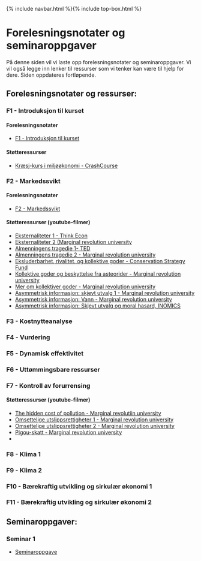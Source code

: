 {% include navbar.html %}{% include top-box.html %}
# Forelesningsnotater og seminaroppgaver
På denne siden vil vi laste opp forelesningsnotater og seminaroppgaver. Vi vil også legge inn lenker til ressurser som vi tenker kan være til hjelp for dere. Siden oppdateres fortløpende.

## Forelesningsnotater og ressurser:

### F1 - Introduksjon til kurset
#### Forelesningsnotater
* [F1 - Introduksjon til kurset](https://uit-sok-2302-H25.github.io/assets/F1_sok2302_h25.pdf)
#### Støtteressurser
* [Kræsj-kurs i miljøøkonomi - CrashCourse](https://www.youtube.com/watch?v=BlAfFgKQ5r8)
### F2 - Markedssvikt

#### Forelesningsnotater
* [F2 - Markedssvikt](https://uit-sok-2302-H25.github.io/assets/F2_sok2302_h25.pdf)

#### Støtteressurser (youtube-filmer)
* [Eksternaliteter 1 - Think Econ](https://www.youtube.com/watch?v=tVX_BSV-h-E)
* [Eksternaliteter 2 (Marginal revolution university](https://www.youtube.com/watch?v=Bi2yqqxPAkk)
* [Almenningens tragedie 1- TED](https://www.youtube.com/watch?v=CxC161GvMPc)
* [Almenningens tragedie 2 - Marginal revolution university](https://www.youtube.com/watch?v=bs2P0wRod8U)
* [Eksluderbarhet, rivalitet, og kollektive goder -  Conservation Strategy Fund](https://www.youtube.com/watch?v=E1v5eRs0_fw)
* [Kollektive goder og beskyttelse fra asteorider -  Marginal revolution university](https://www.youtube.com/watch?v=lLzcW5NG5eA)
* [Mer om kollektiver goder -  Marginal revolution university](https://www.youtube.com/watch?v=hA2z-X31IvI)
* [Asymmetrisk informasjon: skjevt utvalg 1 - Marginal revolution university](https://www.youtube.com/watch?v=sXPXpJ5vMnU)
* [Asymmetrisk informasjon: Vann - Marginal revolution university](https://www.youtube.com/watch?v=1jwleEv0MYQ)
* [Asymmetrisk informasjon: Skjevt utvalg og moral hasard, INOMICS](https://www.youtube.com/watch?v=39QhA4qCOec)

### F3 - Kostnytteanalyse
### F4 - Vurdering
### F5 - Dynamisk effektivitet
### F6 - Uttømmingsbare ressurser
### F7 - Kontroll av forurrensing

#### Støtteressurser (youtube-filmer)
* [The hidden cost of pollution - Marginal revolutiin university](https://www.youtube.com/watch?v=JLHXYTbSQZY)
* [Omsettelige utslippsrettigheter 1 - Marginal revolution university](https://www.youtube.com/watch?v=9tUb3MDrgEc)
* [Omsettelige utslippsrettigheter 2 - Marginal revolution university](https://www.youtube.com/watch?v=oAuPT_wiFgc)
* [Pigou-skatt - Marginal revolution university](https://www.youtube.com/watch?v=CpVf11f09Pk)
* 
### F8 - Klima 1
### F9 - Klima 2
### F10 - Bærekraftig utvikling og sirkulær økonomi 1
### F11 - Bærekraftig utvikling og sirkulær økonomi 2


## Seminaroppgaver:

### Seminar 1
* [Seminaroppgave](https://uit-sok-2302-H25.github.io/assets/S1_sok_2302.pdf)

